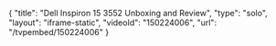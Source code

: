 {
    "title": "Dell Inspiron 15 3552 Unboxing and Review",
    "type": "solo",
    "layout": "iframe-static",
    "videoId": "150224006",
    "url": "\/tvpembed\/150224006"
}